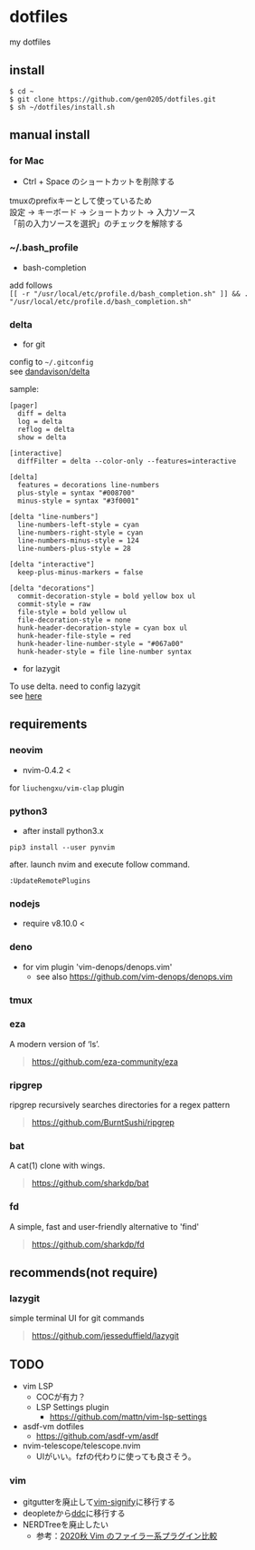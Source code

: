 # dotfiles
my dotfiles

## install

```
$ cd ~
$ git clone https://github.com/gen0205/dotfiles.git
$ sh ~/dotfiles/install.sh
```

## manual install

### for Mac

- Ctrl + Space のショートカットを削除する

tmuxのprefixキーとして使っているため  
設定 -> キーボード -> ショートカット -> 入力ソース  
「前の入力ソースを選択」のチェックを解除する

### ~/.bash_profile

- bash-completion

add follows  
`[[ -r "/usr/local/etc/profile.d/bash_completion.sh" ]] && . "/usr/local/etc/profile.d/bash_completion.sh"`

### delta

- for git

config to `~/.gitconfig`  
see [dandavison/delta](https://github.com/dandavison/delta)  

sample:  
```
[pager]
  diff = delta
  log = delta
  reflog = delta
  show = delta

[interactive]
  diffFilter = delta --color-only --features=interactive

[delta]
  features = decorations line-numbers
  plus-style = syntax "#008700"
  minus-style = syntax "#3f0001"

[delta "line-numbers"]
  line-numbers-left-style = cyan
  line-numbers-right-style = cyan
  line-numbers-minus-style = 124
  line-numbers-plus-style = 28

[delta "interactive"]
  keep-plus-minus-markers = false

[delta "decorations"]
  commit-decoration-style = bold yellow box ul
  commit-style = raw
  file-style = bold yellow ul
  file-decoration-style = none
  hunk-header-decoration-style = cyan box ul
  hunk-header-file-style = red
  hunk-header-line-number-style = "#067a00"
  hunk-header-style = file line-number syntax
```

- for lazygit

To use delta. need to config lazygit  
see [here](https://github.com/jesseduffield/lazygit/blob/master/docs/Custom_Pagers.md#delta)

## requirements

### neovim

- nvim-0.4.2 <

for `liuchengxu/vim-clap` plugin

### python3

- after install python3.x

`pip3 install --user pynvim`

after. launch nvim and execute follow command.

`:UpdateRemotePlugins`

### nodejs

- require v8.10.0 <

### deno

- for vim plugin 'vim-denops/denops.vim'
  - see also https://github.com/vim-denops/denops.vim

### tmux

### eza

A modern version of ‘ls’.

> https://github.com/eza-community/eza

### ripgrep

ripgrep recursively searches directories for a regex pattern

> https://github.com/BurntSushi/ripgrep

### bat

A cat(1) clone with wings.

> https://github.com/sharkdp/bat

### fd

A simple, fast and user-friendly alternative to 'find'

> https://github.com/sharkdp/fd

## recommends(not require)

### lazygit

simple terminal UI for git commands

> https://github.com/jesseduffield/lazygit

## TODO

- vim LSP
  - COCが有力？
  - LSP Settings plugin
    - https://github.com/mattn/vim-lsp-settings
- asdf-vm dotfiles
  - https://github.com/asdf-vm/asdf
- nvim-telescope/telescope.nvim
    - UIがいい。fzfの代わりに使っても良さそう。

### vim

- gitgutterを廃止して[vim-signify](https://github.com/mhinz/vim-signify)に移行する
- deopleteから[ddc](https://github.com/Shougo/ddc.vim)に移行する
- NERDTreeを廃止したい
  - 参考：[2020秋 Vim のファイラー系プラグイン比較](https://zenn.dev/lambdalisue/articles/3deb92360546d526381f)
